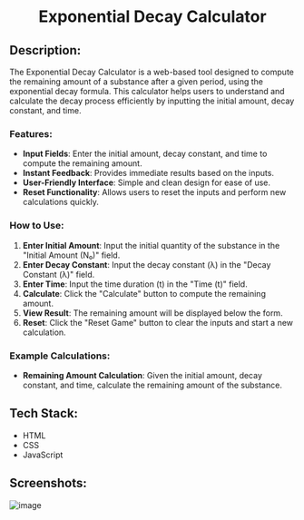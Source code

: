 # <p align="center">Exponential Decay Calculator</p>

## Description:

The Exponential Decay Calculator is a web-based tool designed to compute the remaining amount of a substance after a given period, using the exponential decay formula. This calculator helps users to understand and calculate the decay process efficiently by inputting the initial amount, decay constant, and time.

### Features:
- **Input Fields**: Enter the initial amount, decay constant, and time to compute the remaining amount.
- **Instant Feedback**: Provides immediate results based on the inputs.
- **User-Friendly Interface**: Simple and clean design for ease of use.
- **Reset Functionality**: Allows users to reset the inputs and perform new calculations quickly.

### How to Use:
1. **Enter Initial Amount**: Input the initial quantity of the substance in the "Initial Amount (N₀)" field.
2. **Enter Decay Constant**: Input the decay constant (λ) in the "Decay Constant (λ)" field.
3. **Enter Time**: Input the time duration (t) in the "Time (t)" field.
4. **Calculate**: Click the "Calculate" button to compute the remaining amount.
5. **View Result**: The remaining amount will be displayed below the form.
6. **Reset**: Click the "Reset Game" button to clear the inputs and start a new calculation.

### Example Calculations:
- **Remaining Amount Calculation**: Given the initial amount, decay constant, and time, calculate the remaining amount of the substance.

## Tech Stack:
- HTML
- CSS
- JavaScript

## Screenshots:
![image](https://github.com/user/ExponentialDecayCalculator/blob/main/screenshots/exponential_decay.png)


